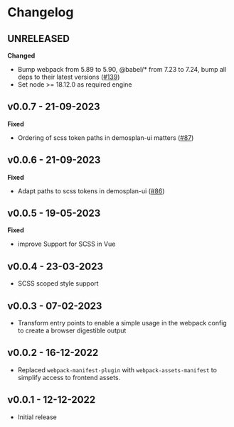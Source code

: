 # Changelog

## UNRELEASED

**Changed**

- Bump webpack from 5.89 to 5.90, @babel/* from 7.23 to 7.24, bump all deps to their latest versions ([#139](https://github.com/demos-europe/demosplan-js-addon/pull/139))
- Set node >= 18.12.0 as required engine  

## v0.0.7 - 21-09-2023

**Fixed**

- Ordering of scss token paths in demosplan-ui matters ([#87](https://github.com/demos-europe/demosplan-js-addon/pull/87))

## v0.0.6 - 21-09-2023

**Fixed**

- Adapt paths to scss tokens in demosplan-ui ([#86](https://github.com/demos-europe/demosplan-js-addon/pull/86))

## v0.0.5 - 19-05-2023

**Fixed**

- improve Support for SCSS in Vue

## v0.0.4 - 23-03-2023

- SCSS scoped style support

## v0.0.3 - 07-02-2023

- Transform entry points to enable a simple usage in the webpack config to create a browser digestible output 

## v0.0.2 - 16-12-2022

- Replaced `webpack-manifest-plugin` with `webpack-assets-manifest`
  to simplify access to frontend assets.

## v0.0.1 - 12-12-2022

- Initial release

